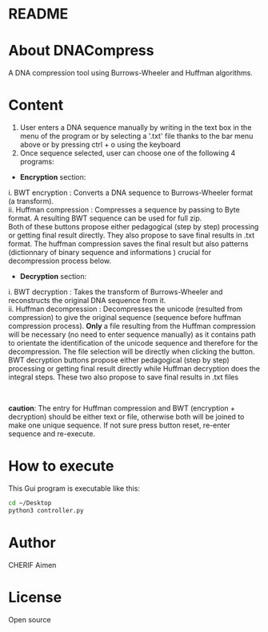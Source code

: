 README
======

# About DNACompress
A DNA compression tool using Burrows-Wheeler and Huffman algorithms.

# Content
1) User enters a DNA sequence manually by writing in the text box in the menu of the program or by selecting a '.txt' file thanks to the bar menu above or by pressing ctrl + o using the keyboard
2) Once sequence selected, user can choose one of the following 4 programs:

- <b>Encryption</b> section: 

i. BWT encryption : Converts a DNA sequence to Burrows-Wheeler format (a transform).
<br>
ii. Huffman compression : Compresses a sequence by passing to Byte format. A resulting BWT sequence can be used for full zip.
<br>
Both of these buttons propose either pedagogical (step by step) processing or getting final result directly. They also propose to save final results in .txt format. The huffman compression saves the final result but also patterns (dictionnary of binary sequence and informations ) crucial for decompression process below.

- <b>Decryption</b> section:

i. BWT decryption : Takes the transform of Burrows-Wheeler and reconstructs the original DNA sequence from it.
<br>
ii. Huffman decompression : Decompresses the unicode (resulted from compression) to give the original sequence (sequence before huffman compression process). <b>Only</b> a file resulting from the Huffman compression will be necessary (no need to enter sequence manually) as it contains path to orientate the identification of the unicode sequence and therefore for the decompression. The file selection will be directly when clicking the button.
<br>BWT decryption buttons propose either pedagogical (step by step) processing or getting final result directly while Huffman decryption does the integral steps. These two also propose to save final results in .txt files

<br>

<b>caution</b>: The entry for Huffman compression  and BWT (encryption + decryption) should be either text or file, otherwise both will be joined to make one unique sequence. If not sure press button reset, re-enter sequence and re-execute.

# How to execute
This Gui program is executable like this:

```bash
cd ~/Desktop
python3 controller.py

```
# Author
CHERIF Aimen

# License
Open source
